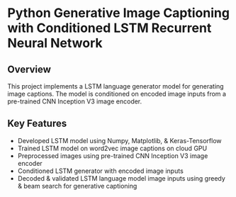 # Python Generative Image Captioning with Conditioned LSTM Recurrent Neural Network

## Overview
This project implements a LSTM language generator model for generating image captions. The model is conditioned on encoded image inputs from a pre-trained CNN Inception V3 image encoder.

## Key Features
- Developed LSTM model using Numpy, Matplotlib, & Keras-Tensorflow
- Trained LSTM model on word2vec image captions on cloud GPU
- Preprocessed images using pre-trained CNN Inception V3 image encoder
- Conditioned LSTM generator with encoded image inputs
- Decoded & validated LSTM language model image inputs using greedy & beam search for generative captioning

